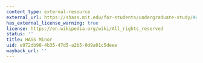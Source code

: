 ```yaml
---
content_type: external-resource
external_url: https://shass.mit.edu/for-students/undergraduate-study/#disciplinary-majors-minors
has_external_license_warning: true
license: https://en.wikipedia.org/wiki/All_rights_reserved
status: ''
title: HASS Minor
uid: e972db98-4b35-47d5-a2b5-0d9a01c5deee
wayback_url: ''
---
```

